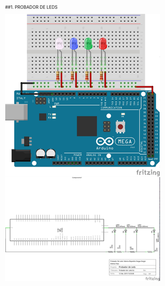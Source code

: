 ##1. PROBADOR DE LEDS

![1](https://github.com/valeria1178/1.PROYECTO-/blob/master/imagenes/probador%20de%20led%20protoboard.jpg)
![1](https://github.com/valeria1178/1.PROYECTO-/blob/master/imagenes/probador%20de%20led.jpg)

